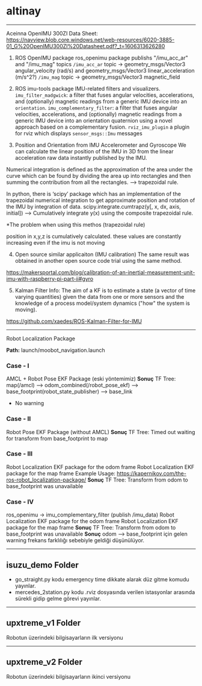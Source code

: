 # altinay


--------------------
Aceinna OpenIMU 300ZI 
Data Sheet: https://navview.blob.core.windows.net/web-resources/6020-3885-01_G%20OpenIMU300ZI%20Datasheet.pdf?_t=1606313626280
1. ROS OpenIMU package
ros_openimu package publishs "/imu_acc_ar" and "/imu_mag" topics
`/imu_acc_ar` topic -> geometry_msgs/Vector3 angular_velocity (rad/s) and geometry_msgs/Vector3 linear_acceleration (m/s^2?)
`/imu_mag` topic -> geometry_msgs/Vector3 magnetic_field

2. ROS imu-tools package
IMU-related filters and visualizers. 
`imu_filter_madgwick`: a filter that fuses angular velocities, accelerations, and (optionally) magnetic readings from a generic IMU device into an `orientation`.
`imu_complementary_filter`: a filter that fuses angular velocities, accelerations, and (optionally) magnetic readings from a generic IMU device into an orientation quaternion using a novel approach based on a complementary fusion.
`rviz_imu_plugin` a plugin for rviz which displays `sensor_msgs::Imu` messages

3. Position and Orientation from IMU Accelerometer and Gyroscope 
We can calculate the linear position of the IMU in 3D from the linear acceleration raw data instantly published by the IMU.

Numerical integration is defined as the approximation of the area under the curve which can be found by dividing the area up into rectangles and then summing the contribution from all the rectangles. --> trapezoidal rule.

In python, there is ‘scipy’ package which has an implementation of the trapezoidal numerical integration to get approximate position and rotation of the IMU by integration of data.
scipy.integrate.cumtrapz(y[, x, dx, axis, initial]) --> Cumulatively integrate y(x) using the composite trapezoidal rule.

*The problem when using this methos (trapezoidal rule)

position in x,y,z is cumulatively calculated. these values are constantly increasing even if the imu is not moving  

4. Open source similar applicaiton (IMU calibration)
The same result was obtained in another open source code trial using the same method.

https://makersportal.com/blog/calibration-of-an-inertial-measurement-unit-imu-with-raspberry-pi-part-ii#gyro

5. Kalman Filter
Info: The aim of a KF is to estimate a state (a vector of time varying quantities) given the data from one or more sensors and the knowledge of a process model/system dynamics ("how" the system is moving). 

https://github.com/xaedes/ROS-Kalman-Filter-for-IMU



--------------------
Robot Localization Package 

**Path:** launch/moobot_navigation.launch 

### Case - I
AMCL + Robot Pose EKF Package (eski yöntemimiz)
**Sonuç** TF Tree: map(/amcl) --> odom_combined(/robot_pose_ekf) --> base_footprint(robot_state_publisher) --> base_link
* No warning

### Case - II
Robot Pose EKF Package (without AMCL)
**Sonuç** TF Tree: Timed out waiting for transform from base_footprint to map

### Case - III
Robot Localization EKF package for the odom frame
Robot Localization EKF package for the map frame
Example Usage: https://kapernikov.com/the-ros-robot_localization-package/
**Sonuç** TF Tree: Transform from odom to base_footprint was unavailable

### Case - IV
ros_openimu → imu_complementary_filter (publish /imu_data)
Robot Localization EKF package for the odom frame
Robot Localization EKF package for the map frame
**Sonuç** TF Tree: Transform from odom to base_footprint was unavailable
**Sonuç** odom --> base_footprint için gelen warning frekans farklılığı sebebiyle geldiği düşünülüyor.

 




--------------------
## isuzu_demo Folder

- go_straight.py kodu emergency time dikkate alarak düz gitme komudu yayınlar. 
- mercedes_2station.py kodu .rviz dosyasında verilen istasyonlar arasında sürekli gidip gelme görevi yayınlar. 

 
--------------------
## upxtreme_v1 Folder
Robotun üzerindeki bilgisayarların ilk versiyonu 


--------------------
## upxtreme_v2 Folder
Robotun üzerindeki bilgisayarların ikinci versiyonu 



 
